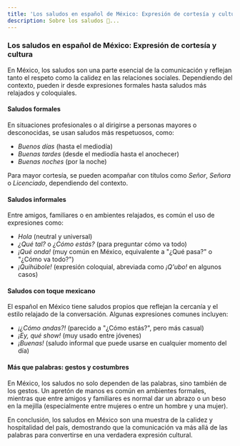 ```yaml
---
title: 'Los saludos en español de México: Expresión de cortesía y cultura'
description: Sobre los saludos 🌮...
---
```


### **Los saludos en español de México: Expresión de cortesía y cultura**

En México, los saludos son una parte esencial de la comunicación y reflejan tanto el respeto como la calidez en las relaciones sociales. Dependiendo del contexto, pueden ir desde expresiones formales hasta saludos más relajados y coloquiales.

#### **Saludos formales**

En situaciones profesionales o al dirigirse a personas mayores o desconocidas, se usan saludos más respetuosos, como:

- _Buenos días_ (hasta el mediodía)
- _Buenas tardes_ (desde el mediodía hasta el anochecer)
- _Buenas noches_ (por la noche)

Para mayor cortesía, se pueden acompañar con títulos como _Señor_, _Señora_ o _Licenciado_, dependiendo del contexto.

#### **Saludos informales**

Entre amigos, familiares o en ambientes relajados, es común el uso de expresiones como:

- _Hola_ (neutral y universal)
- _¿Qué tal?_ o _¿Cómo estás?_ (para preguntar cómo va todo)
- _¡Qué onda!_ (muy común en México, equivalente a "¿Qué pasa?" o "¿Cómo va todo?")
- _¡Quihúbole!_ (expresión coloquial, abreviada como _¡Q'ubo!_ en algunos casos)

#### **Saludos con toque mexicano**

El español en México tiene saludos propios que reflejan la cercanía y el estilo relajado de la conversación. Algunas expresiones comunes incluyen:

- _¡¿Cómo andas?!_ (parecido a "¿Cómo estás?", pero más casual)
- _¡Ey, qué show!_ (muy usado entre jóvenes)
- _¡Buenas!_ (saludo informal que puede usarse en cualquier momento del día)

#### **Más que palabras: gestos y costumbres**

En México, los saludos no solo dependen de las palabras, sino también de los gestos. Un apretón de manos es común en ambientes formales, mientras que entre amigos y familiares es normal dar un abrazo o un beso en la mejilla (especialmente entre mujeres o entre un hombre y una mujer).

En conclusión, los saludos en México son una muestra de la calidez y hospitalidad del país, demostrando que la comunicación va más allá de las palabras para convertirse en una verdadera expresión cultural.
